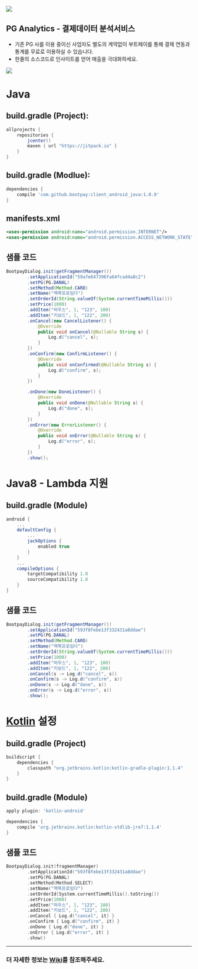 ![](logo/logo_bootpay.png)

## PG Analytics - 결제데이터 분석서비스
* 기존 PG 사를 이용 중이신 사업자도 별도의 계약없이 부트페이를 통해 결제 연동과 통계를 무료로 이용하실 수 있습니다.
* 한줄의 소스코드로 인사이트를 얻어 매출을 극대화하세요.

![](capture/sample_bootpay00.jpeg)

# Java 
## build.gradle (Project):
```gradle
allprojects {
    repositories {
        jcenter()
        maven { url "https://jitpack.io" }
    }
}
```

## build.gradle (Modlue):
```gradle
dependencies {
    compile 'com.github.bootpay:client_android_java:1.0.9'
}
```

## manifests.xml
```xml
<uses-permission android:name="android.permission.INTERNET"/>
<uses-permission android:name="android.permission.ACCESS_NETWORK_STATE"/>
```

## 샘플 코드
```java
BootpayDialog.init(getFragmentManager())
        .setApplicationId("59a7e647396fa64fcad4a8c2")
        .setPG(PG.DANAL)
        .setMethod(Method.CARD)
        .setName("맥북프로임다")
        .setOrderId(String.valueOf(System.currentTimeMillis()))
        .setPrice(1000)
        .addItem("마우스", 1, "123", 100)
        .addItem("키보드", 1, "122", 200)
        .onCancel(new CancelListener() {
            @Override
            public void onCancel(@Nullable String s) {
                Log.d("cancel", s);
            }
        })
        .onConfirm(new ConfirmListener() {
            @Override
            public void onConfirmed(@Nullable String s) {
                Log.d("confirm", s);
            }
        })

        .onDone(new DoneListener() {
            @Override
            public void onDone(@Nullable String s) {
                Log.d("done", s);
            }
        })
        .onError(new ErrorListener() {
            @Override
            public void onError(@Nullable String s) {
                Log.d("error", s);
            }
        })
        .show();
```


# Java8 - Lambda 지원

## build.gradle (Module)
```gradle
android {
    ...
    defaultConfig {
        ...
        jackOptions {
            enabled true
        }
    }
    ...
    compileOptions {
        targetCompatibility 1.8
        sourceCompatibility 1.8
    }
}
```

## 샘플 코드
```java
BootpayDialog.init(getFragmentManager())
        .setApplicationId("593f8febe13f332431a8ddae")
        .setPG(PG.DANAL)
        .setMethod(Method.CARD)
        .setName("맥북프로임다")
        .setOrderId(String.valueOf(System.currentTimeMillis()))
        .setPrice(1000)
        .addItem("마우스", 1, "123", 100)
        .addItem("키보드", 1, "122", 200)
        .onCancel(s -> Log.d("cancel", s))
        .onConfirm(s -> Log.d("confirm", s))
        .onDone(s -> Log.d("done", s))
        .onError(s -> Log.d("error", s))
        .show();
```

# [Kotlin](http://kotlinlang.org/) 설정
## build.gradle (Project)
```gradle
buildscript {
    dependencies {
        classpath "org.jetbrains.kotlin:kotlin-gradle-plugin:1.1.4"
    }
}
```

## build.gradle (Module)
```gradle
apply plugin: 'kotlin-android'

dependencies {
    compile 'org.jetbrains.kotlin:kotlin-stdlib-jre7:1.1.4'
}
```

## 샘플 코드
```kotlin
BootpayDialog.init(fragmentManager)
        .setApplicationId("593f8febe13f332431a8ddae")
        .setPG(PG.DANAL)
        .setMethod(Method.SELECT)
        .setName("맥북프로임다")
        .setOrderId(System.currentTimeMillis().toString())
        .setPrice(1000)
        .addItem("마우스", 1, "123", 100)
        .addItem("키보드", 1, "122", 200)
        .onCancel { Log.d("cancel", it) }
        .onConfirm { Log.d("confirm", it) }
        .onDone { Log.d("done", it) }
        .onError { Log.d("error", it) }
        .show()
```

<hr/>

### 더 자세한 정보는 [Wiki](https://github.com/bootpay/client_android_java/wiki)를 참조해주세요. 
